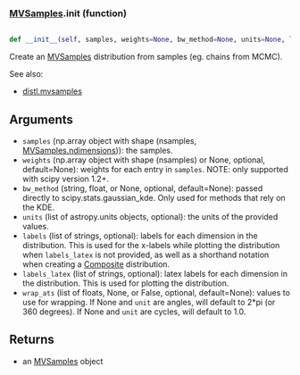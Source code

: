 ### [MVSamples](MVSamples.md).__init__ (function)


```py

def __init__(self, samples, weights=None, bw_method=None, units=None, labels=None, labels_latex=None, wrap_ats=None, uniqueid=None)

```



Create an [MVSamples](MVSamples.md) distribution from samples (eg. chains from MCMC).

See also:

* [distl.mvsamples](distl.mvsamples.md)

Arguments
--------------
* `samples` (np.array object with shape (nsamples, [MVSamples.ndimensions](MVSamples.ndimensions.md))):
    the samples.
* `weights` (np.array object with shape (nsamples) or None, optional, default=None):
    weights for each entry in `samples`.  NOTE: only supported with scipy
    version 1.2+.
* `bw_method` (string, float, or None, optional, default=None): passed
    directly to scipy.stats.gaussian_kde.  Only used for methods that
    rely on the KDE.
* `units` (list of astropy.units objects, optional): the units of the provided values.
* `labels` (list of strings, optional): labels for each dimension in the
    distribution.  This is used
    for the x-labels while plotting the distribution when `labels_latex`
    is not provided, as well as a shorthand
    notation when creating a [Composite](Composite.md) distribution.
* `labels_latex` (list of strings, optional):  latex labels for each
    dimension in the distribution.  This is used for plotting the distribution.
* `wrap_ats` (list of floats, None, or False, optional, default=None): values to
    use for wrapping.  If None and `unit` are angles, will default to
    2*pi (or 360 degrees).  If None and `unit` are cycles, will default
    to 1.0.

Returns
--------
* an [MVSamples](MVSamples.md) object

